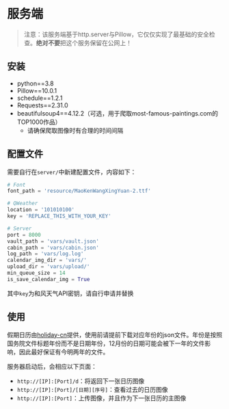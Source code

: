 # 服务端

> 注意：该服务端基于http.server与Pillow，它仅仅实现了最基础的安全检查。**绝对不要**把这个服务保留在公网上！

## 安装

- python==3.8
- Pillow==10.0.1
- schedule==1.2.1
- Requests==2.31.0
- beautifulsoup4==4.12.2（可选，用于爬取most-famous-paintings.com的TOP1000作品）
  - 请确保爬取图像时有合理的时间间隔

## 配置文件

需要自行在`server/`中新建配置文件，内容如下：

```python
# Font
font_path = 'resource/MaoKenWangXingYuan-2.ttf'

# QWeather
location = '101010100'
key = 'REPLACE_THIS_WITH_YOUR_KEY'

# Server
port = 8000
vault_path = 'vars/vault.json'
cabin_path = 'vars/cabin.json'
log_path = 'vars/log.log'
calendar_img_dir = 'vars/'
upload_dir = 'vars/upload/'
min_queue_size = 14
is_save_calendar_img = True
```

其中`key`为和风天气API密钥，请自行申请并替换

## 使用

假期日历由[holiday-cn](https://github.com/NateScarlet/holiday-cn)提供，使用前请提前下载对应年份的json文件。年份是按照国务院文件标题年份而不是日期年份，12月份的日期可能会被下一年的文件影响，因此最好保证有今明两年的文件。

服务器启动后，会相应以下页面：

- `http://[IP]:[Port]/d`：将返回下一张日历图像
- `http://[IP]:[Port]/[日期][序号]`：查看过去的日历图像
- `http://[IP]:[Port]`：上传图像，并且作为下一张日历的主图像
